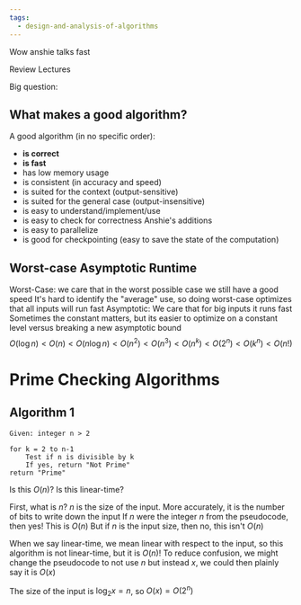```yaml
---
tags:
  - design-and-analysis-of-algorithms
---
```


Wow anshie talks fast

Review Lectures

Big question:
## What makes a good algorithm?
A good algorithm (in no specific order):
- **is correct**
- **is fast**
- has low memory usage
- is consistent (in accuracy and speed)
- is suited for the context (output-sensitive)
- is suited for the general case (output-insensitive)
- is easy to understand/implement/use
- is easy to check for correctness
Anshie's additions
- is easy to parallelize
- is good for checkpointing (easy to save the state of the computation)

## Worst-case Asymptotic Runtime
Worst-Case: we care that in the worst possible case we still have a good speed
It's hard to identify the "average" use, so doing worst-case optimizes that all inputs will run fast
Asymptotic: We care that for big inputs it runs fast
Sometimes the constant matters, but its easier to optimize on a constant level versus breaking a new asymptotic bound
$$O(\log n) < O(n) < O(n\log n) < O(n^2) < O(n^3) < O(n^k) < O(2^n) < O(k^n) < O(n!)$$

# Prime Checking Algorithms
## Algorithm 1
```
Given: integer n > 2

for k = 2 to n-1
	Test if n is divisible by k
	If yes, return "Not Prime"
return "Prime"
```

Is this $O(n)$?
Is this linear-time?

First, what is $n$? 
$n$ is the size of the input. More accurately, it is the number of bits to write down the input
If $n$ were the integer $n$ from the pseudocode, then yes! This is $O(n)$
But if $n$ is the input size, then no, this isn't $O(n)$

When we say linear-time, we mean linear with respect to the input, so this algorithm is not linear-time, but it is $O(n)$!
To reduce confusion, we might change the pseudocode to not use $n$ but instead $x$, we could then plainly say it is $O(x)$

The size of the input is $\log_2 x = n$, so $O(x) = O(2^n)$
